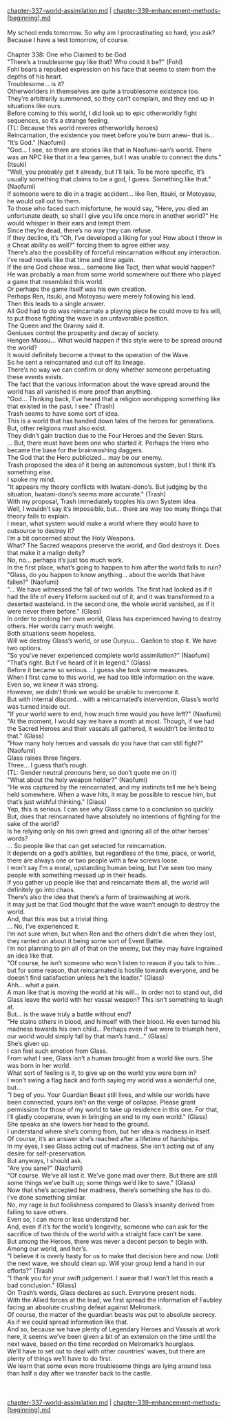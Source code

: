 [chapter-337-world-assimilation.md](./chapter-337-world-assimilation.md) | [chapter-339-enhancement-methods-[beginning].md](./chapter-339-enhancement-methods-[beginning].md) <br/>
<br/>
My school ends tomorrow. So why am I procrastinating so hard, you ask? Because I have a test tomorrow, of course.<br/>
<br/>
Chapter 338: One who Claimed to be God<br/>
"There’s a troublesome guy like that? Who could it be?" (Fohl)<br/>
Fohl bears a repulsed expression on his face that seems to stem from the depths of his heart.<br/>
Troublesome… is it?<br/>
Otherworlders in themselves are quite a troublesome existence too.<br/>
They’re arbitrarily summoned, so they can’t complain, and they end up in situations like ours.<br/>
Before coming to this world, I did look up to epic otherworldly fight sequences, so it’s a strange feeling.<br/>
(TL: Because this world reveres otherworldly heroes)<br/>
Reincarnation, the existence you meet before you’re born anew- that is…<br/>
"It’s God." (Naofumi)<br/>
"God… I see, so there are stories like that in Naofumi-san’s world. There was an NPC like that in a few games, but I was unable to connect the dots." (Itsuki)<br/>
"Well, you probably get it already, but I’ll talk. To be more specific, it’s usually something that claims to be a god, I guess. Something like that." (Naofumi)<br/>
If someone were to die in a tragic accident… like Ren, Itsuki, or Motoyasu, he would call out to them.<br/>
To those who faced such misfortune, he would say, "Here, you died an unfortunate death, so shall I give you life once more in another world?" He would whisper in their ears and tempt them.<br/>
Since they’re dead, there’s no way they can refuse.<br/>
If they decline, it’s "Oh, I’ve developed a liking for you! How about I throw in a Cheat ability as well?" forcing them to agree either way.<br/>
There’s also the possibility of forceful reincarnation without any interaction.<br/>
I’ve read novels like that time and time again.<br/>
If the one God chose was… someone like Tact, then what would happen?<br/>
He was probably a man from some world somewhere out there who played a game that resembled this world.<br/>
Or perhaps the game itself was his own creation.<br/>
Perhaps Ren, Itsuki, and Motoyasu were merely following his lead.<br/>
Then this leads to a single answer.<br/>
All God had to do was reincarnate a playing piece he could move to his will, to put those fighting the wave in an unfavorable position.<br/>
The Queen and the Granny said it.<br/>
Geniuses control the prosperity and decay of society.<br/>
Hengen Musou… What would happen if this style were to be spread around the world?<br/>
It would definitely become a threat to the operation of the Wave.<br/>
So he sent a reincarnated and cut off its lineage.<br/>
There’s no way we can confirm or deny whether someone perpetuating these events exists.<br/>
The fact that the various information about the wave spread around the world has all vanished is more proof than anything.<br/>
"God… Thinking back, I’ve heard that a religion worshipping something like that existed in the past. I see." (Trash)<br/>
Trash seems to have some sort of idea.<br/>
This is a world that has handed down tales of the heroes for generations.<br/>
But, other religions must also exist.<br/>
They didn’t gain traction due to the Four Heroes and the Seven Stars.<br/>
… But, there must have been one who started it. Perhaps the Hero who became the base for the brainwashing daggers.<br/>
The God that the Hero publicized… may be our enemy.<br/>
Trash proposed the idea of it being an autonomous system, but I think it’s something else.<br/>
I spoke my mind.<br/>
"It appears my theory conflicts with Iwatani-dono’s. But judging by the situation, Iwatani-dono’s seems more accurate." (Trash)<br/>
With my proposal, Trash immediately topples his own System idea.<br/>
Well, I wouldn’t say it’s impossible, but… there are way too many things that theory fails to explain.<br/>
I mean, what system would make a world where they would have to outsource to destroy it?<br/>
I’m a bit concerned about the Holy Weapons.<br/>
What? The Sacred weapons preserve the world, and God destroys it. Does that make it a malign deity?<br/>
No, no… perhaps it’s just too much work.<br/>
In the first place, what’s going to happen to him after the world falls to ruin?<br/>
"Glass, do you happen to know anything… about the worlds that have fallen?" (Naofumi)<br/>
"… We have witnessed the fall of two worlds. The first had looked as if it had the life of every lifeform sucked out of it, and it was transformed to a deserted wasteland. In the second one, the whole world vanished, as if it were never there before." (Glass)<br/>
In order to prolong her own world, Glass has experienced having to destroy others. Her words carry much weight.<br/>
Both situations seem hopeless.<br/>
Will we destroy Glass’s world, or use Ouryuu… Gaelion to stop it. We have two options.<br/>
"So you’ve never experienced complete world assimilation?" (Naofumi)<br/>
"That’s right. But I’ve heard of it in legend." (Glass)<br/>
Before it became so serious… I guess she took some measures.<br/>
When I first came to this world, we had too little information on the wave.<br/>
Even so, we knew it was strong.<br/>
However, we didn’t think we would be unable to overcome it.<br/>
But with internal discord… with a reincarnated’s intervention, Glass’s world was turned inside out.<br/>
"If your world were to end, how much time would you have left?" (Naofumi)<br/>
"At the moment, I would say we have a month at most. Though, if we had the Sacred Heroes and their vassals all gathered, it wouldn’t be limited to that." (Glass)<br/>
"How many holy heroes and vassals do you have that can still fight?" (Naofumi)<br/>
Glass raises three fingers.<br/>
Three… I guess that’s rough.<br/>
(TL: Gender neutral pronouns here, so don’t quote me on it)<br/>
"What about the holy weapon holder?" (Naofumi)<br/>
"He was captured by the reincarnated, and my instincts tell me he’s being held somewhere. When a wave hits, it may be possible to rescue him, but that’s just wishful thinking." (Glass)<br/>
Yep, this is serious. I can see why Glass came to a conclusion so quickly.<br/>
But, does that reincarnated have absolutely no intentions of fighting for the sake of the world?<br/>
Is he relying only on his own greed and ignoring all of the other heroes’ words?<br/>
… So people like that can get selected for reincarnation.<br/>
It depends on a god’s abilities, but regardless of the time, place, or world, there are always one or two people with a few screws loose.<br/>
I won’t say I’m a moral, upstanding human being, but I’ve seen too many people with something messed up in their heads.<br/>
If you gather up people like that and reincarnate them all, the world will definitely go into chaos.<br/>
There’s also the idea that there’s a form of brainwashing at work.<br/>
It may just be that God thought that the wave wasn’t enough to destroy the world.<br/>
And, that this was but a trivial thing.<br/>
… No, I’ve experienced it.<br/>
I’m not sure when, but when Ren and the others didn’t die when they lost, they ranted on about it being some sort of Event Battle.<br/>
I’m not planning to pin all of that on the enemy, but they may have ingrained an idea like that.<br/>
"Of course, he isn’t someone who won’t listen to reason if you talk to him… but for some reason, that reincarnated is hostile towards everyone, and he doesn’t find satisfaction unless he’s the leader." (Glass)<br/>
Ahh… what a pain.<br/>
A man like that is moving the world at his will… In order not to stand out, did Glass leave the world with her vassal weapon? This isn’t something to laugh at.<br/>
But… is the wave truly a battle without end?<br/>
"He stains others in blood, and himself with their blood. He even turned his madness towards his own child… Perhaps even if we were to triumph here, our world would simply fall by that man’s hand…" (Glass)<br/>
She’s given up.<br/>
I can feel such emotion from Glass.<br/>
From what I see, Glass isn’t a human brought from a world like ours. She was born in her world.<br/>
What sort of feeling is it, to give up on the world you were born in?<br/>
I won’t swing a flag back and forth saying my world was a wonderful one, but…<br/>
"I beg of you. Your Guardian Beast still lives, and while our worlds have been connected, yours isn’t on the verge of collapse. Please grant permission for those of my world to take up residence in this one. For that, I’ll gladly cooperate, even in bringing an end to my own world." (Glass)<br/>
She speaks as she lowers her head to the ground.<br/>
I understand where she’s coming from, but her idea is madness in itself.<br/>
Of course, it’s an answer she’s reached after a lifetime of hardships.<br/>
In my eyes, I see Glass acting out of madness. She isn’t acting out of any desire for self-preservation.<br/>
But anyways, I should ask.<br/>
"Are you sane?" (Naofumi)<br/>
"Of course. We’ve all lost it. We’ve gone mad over there. But there are still some things we’ve built up; some things we’d like to save." (Glass)<br/>
Now that she’s accepted her madness, there’s something she has to do.<br/>
I’ve done something similar.<br/>
No, my rage is but foolishness compared to Glass’s insanity derived from failing to save others.<br/>
Even so, I can more or less understand her.<br/>
And, even if it’s for the world’s longevity, someone who can ask for the sacrifice of two thirds of the world with a straight face can’t be sane.<br/>
But among the Heroes, there was never a decent person to begin with.<br/>
Among our world, and her’s.<br/>
"I believe it is overly hasty for us to make that decision here and now. Until the next wave, we should clean up. Will your group lend a hand in our efforts?" (Trash)<br/>
"I thank you for your swift judgement. I swear that I won’t let this reach a bad conclusion." (Glass)<br/>
On Trash’s words, Glass declares as such. Everyone present nods.<br/>
With the Allied forces at the lead, we first spread the information of Faubley facing an absolute crushing defeat against Melromark.<br/>
Of course, the matter of the guardian beasts was put to absolute secrecy.<br/>
As if we could spread information like that.<br/>
And so, because we have plenty of Legendary Heroes and Vassals at work here, it seems we’ve been given a bit of an extension on the time until the next wave, based on the time recorded on Melromark’s hourglass.<br/>
We’ll have to set out to deal with other countries’ waves, but there are plenty of things we’ll have to do first.<br/>
We learn that some even more troublesome things are lying around less than half a day after we transfer back to the castle.<br/>
<br/>
<br/> <br/>
[chapter-337-world-assimilation.md](./chapter-337-world-assimilation.md) | [chapter-339-enhancement-methods-[beginning].md](./chapter-339-enhancement-methods-[beginning].md) <br/>
